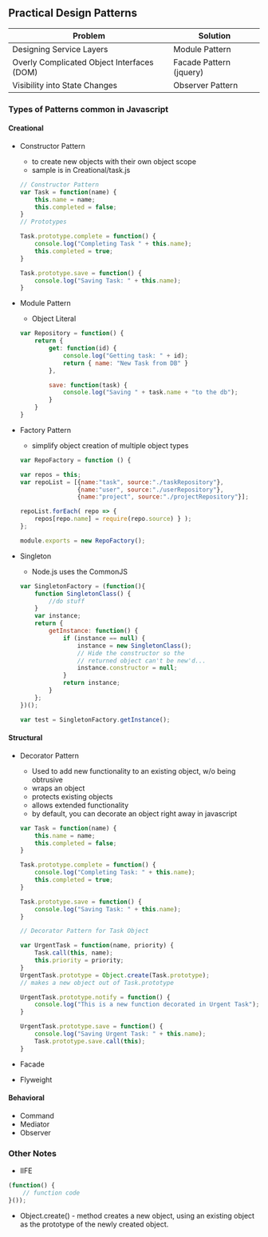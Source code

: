 ## Practical Design Patterns

Problem | Solution |
---------|----------|
 Designing Service Layers | Module Pattern |
 Overly Complicated Object Interfaces (DOM) | Facade Pattern (jquery) |
 Visibility into State Changes | Observer Pattern |

 ### Types of Patterns common in Javascript

 #### Creational
  - Constructor Pattern 
    - to create new objects with their own object scope
    - sample is in Creational/task.js
    ```javascript
    // Constructor Pattern 
    var Task = function(name) {
        this.name = name;
        this.completed = false;
    }
    // Prototypes

    Task.prototype.complete = function() {
        console.log("Completing Task " + this.name);
        this.completed = true;
    }

    Task.prototype.save = function() {
        console.log("Saving Task: " + this.name);
    }
    ```

  - Module Pattern
    - Object Literal
    ```javascript
    var Repository = function() {
        return {
            get: function(id) {
                console.log("Getting task: " + id);
                return { name: "New Task from DB" }
            },

            save: function(task) {
                console.log("Saving " + task.name + "to the db");
            }
        }
    }
    ```
  - Factory Pattern
    - simplify object creation of multiple object types
    ```javascript
    var RepoFactory = function () {

    var repos = this;
    var repoList = [{name:"task", source:"./taskRepository"},
                    {name:"user", source:"./userRepository"},
                    {name:"project", source:"./projectRepository"}];

    repoList.forEach( repo => { 
        repos[repo.name] = require(repo.source) } );
    };

    module.exports = new RepoFactory();
    ```
  - Singleton
    - Node.js uses the CommonJS
    ```javascript
    var SingletonFactory = (function(){
        function SingletonClass() {
            //do stuff
        }
        var instance;
        return {
            getInstance: function() {
                if (instance == null) {
                    instance = new SingletonClass();
                    // Hide the constructor so the 
                    // returned object can't be new'd...
                    instance.constructor = null;
                }
                return instance;
            }
        };
    })();

    var test = SingletonFactory.getInstance();
    ```

#### Structural
  - Decorator Pattern
    - Used to add new functionality to an existing object, w/o being obtrusive
    - wraps an object
    - protects existing objects
    - allows extended functionality
    - by default, you can decorate an object right away in javascript
    ```javascript
    var Task = function(name) {
        this.name = name;
        this.completed = false;
    }

    Task.prototype.complete = function() {
        console.log("Completing Task: " + this.name);
        this.completed = true;
    }

    Task.prototype.save = function() {
        console.log("Saving Task: " + this.name);
    }

    // Decorator Pattern for Task Object

    var UrgentTask = function(name, priority) {
        Task.call(this, name);
        this.priority = priority;
    }
    UrgentTask.prototype = Object.create(Task.prototype); 
    // makes a new object out of Task.prototype

    UrgentTask.prototype.notify = function() {
        console.log("This is a new function decorated in Urgent Task");
    }

    UrgentTask.prototype.save = function() {
        console.log("Saving Urgent Task: " + this.name);
        Task.prototype.save.call(this);
    }
    ```

  - Facade
  - Flyweight

#### Behavioral
  - Command
  - Mediator
  - Observer


### Other Notes

- IIFE
```javascript
(function() {
    // function code
}());
```
- Object.create() - method creates a new object, using an existing object as the prototype of the newly created object.